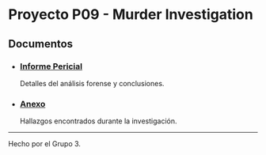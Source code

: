 # Proyecto P09 - Murder Investigation

## Documentos


- ### [Informe Pericial](./P9-Informe-G3.md)

  Detalles del análisis forense y conclusiones.

- ### [Anexo](./P09-Anexo-G3.md)

  Hallazgos encontrados durante la investigación.

---

Hecho por el Grupo 3.